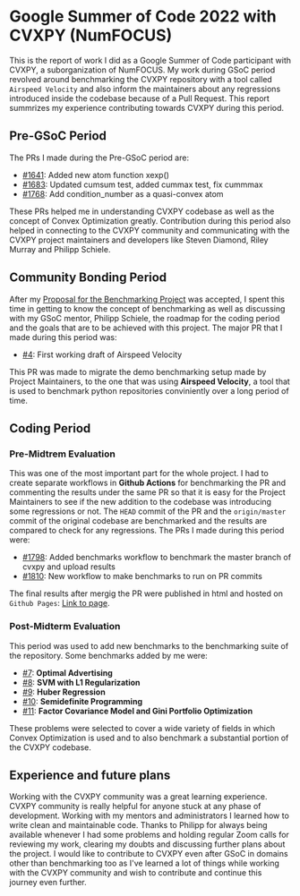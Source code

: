# Google Summer of Code 2022 with CVXPY (NumFOCUS)
This is the report of work I did as a Google Summer of Code participant with CVXPY, a suborganization of NumFOCUS. My work during GSoC period revolved around benchmarking the CVXPY repository with a tool called `Airspeed Velocity` and also inform the maintainers about any regressions introduced inside the codebase because of a Pull Request. This report summrizes my experience contributing towards CVXPY during this period.

## Pre-GSoC Period
The PRs I made during the Pre-GSoC period are:
- [#1641](https://github.com/cvxpy/cvxpy/pull/1641): Added new atom function xexp()
- [#1683](https://github.com/cvxpy/cvxpy/pull/1683): Updated cumsum test, added cummax test, fix cummmax
- [#1768](https://github.com/cvxpy/cvxpy/pull/1768): Add condition_number as a quasi-convex atom

These PRs helped me in understanding CVXPY codebase as well as the concept of Convex Optimization greatly. Contribution during this period also helped in connecting to the CVXPY community and communicating with the CVXPY project maintainers and developers like Steven Diamond, Riley Murray and Philipp Schiele.

## Community Bonding Period
After my [Proposal for the Benchmarking Project](https://drive.google.com/file/d/1be94687ztzGv3OUvf5EkoyljEpGY1uCB/view?usp=sharing) was accepted, I spent this time in getting to know the concept of benchmarking as well as discussing with my GSoC mentor, Philipp Schiele, the roadmap for the coding period and the goals that are to be achieved with this project. The major PR that I made during this period was:
- [#4](https://github.com/cvxpy/benchmarks/pull/4): First working draft of Airspeed Velocity

This PR was made to migrate the demo benchmarking setup made by Project Maintainers, to the one that was using **Airspeed Velocity**, a tool that is used to benchmark python repositories conviniently over a long period of time.

## Coding Period
### Pre-Midtrem Evaluation
This was one of the most important part for the whole project. I had to create separate workflows in **Github Actions** for benchmarking the PR and commenting the results under the same PR so that it is easy for the Project Maintainers to see if the new addition to the codebase was introducing some regressions or not. The `HEAD` commit of the PR and the `origin/master` commit of the original codebase are benchmarked and the results are compared to check for any regressions. The PRs I made during this period were:
- [#1798](https://github.com/cvxpy/cvxpy/pull/1798): Added benchmarks workflow to benchmark the master branch of cvxpy and upload results
- [#1810](https://github.com/cvxpy/cvxpy/pull/1810): New workflow to make benchmarks to run on PR commits

The final results after mergig the PR were published in html and hosted on `Github Pages`: [Link to page](https://cvxpy.github.io/benchmarks/).

### Post-Midterm Evaluation
This period was used to add new benchmarks to the benchmarking suite of the repository. Some benchmarks added by me were:
- [#7](https://github.com/cvxpy/benchmarks/pull/7): **Optimal Advertising**
- [#8](https://github.com/cvxpy/benchmarks/pull/8): **SVM with L1 Regularization**
- [#9](https://github.com/cvxpy/benchmarks/pull/9): **Huber Regression**
- [#10](https://github.com/cvxpy/benchmarks/pull/10): **Semidefinite Programming**
- [#11](https://github.com/cvxpy/benchmarks/pull/11): **Factor Covariance Model and Gini Portfolio Optimization**

These problems were selected to cover a wide variety of fields in which Convex Optimization is used and to also benchmark a substantial portion of the CVXPY codebase.

## Experience and future plans
Working with the CVXPY community was a great learning experience. CVXPY community is really helpful for anyone stuck at any phase of development. Working with my mentors and administrators I learned how to write clean and maintainable code. Thanks to Philipp for always being available whenever I had some problems and holding regular Zoom calls for reviewing my work, clearing my doubts and discussing further plans about the project. I would like to contribute to CVXPY even after GSoC in domains other than benchmarking too as I've learned a lot of things while working with the CVXPY community and wish to contribute and continue this journey even further.